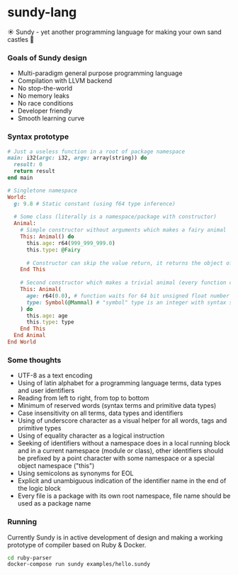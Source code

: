 # sundy-lang
☀️ Sundy - yet another programming language for making your own sand castles 👑

### Goals of Sundy design

* Multi-paradigm general purpose programming language
* Compilation with LLVM backend
* No stop-the-world
* No memory leaks
* No race conditions
* Developer friendly
* Smooth learning curve

### Syntax prototype

```ruby
# Just a useless function in a root of package namespace
main: i32(argc: i32, argv: array(string)) do
  result: 0
  return result
end main

# Singletone namespace
World:
  g: 9.8 # Static constant (using f64 type inference)
  
  # Some class (literally is a namespace/package with constructor)
  Animal:
    # Simple constructor without arguments which makes a fairy animal
    This: Animal() do
      this.age: r64(999_999_999.0)
      this.type: @Fairy
      
      # Constructor can skip the value return, it returns the object of it's type by default
    End This
    
    # Second constructor which makes a trivial animal (every function can use named arguments)
    This: Animal(
      age: r64(0.0), # function waits for 64 bit unsigned float number or set "age" to 0
      type: Symbol(@Mammal) # "symbol" type is an integer with syntax sugar, @Mammal is a default value for argument
    ) do
      this.age: age
      this.type: type
    End This
  End Animal
End World
```

### Some thoughts

* UTF-8 as a text encoding
* Using of latin alphabet for a programming language terms, data types and user identifiers
* Reading from left to right, from top to bottom
* Minimum of reserved words (syntax terms and primitive data types)
* Case insensitivity on all terms, data types and identifiers
* Using of underscore character as a visual helper for all words, tags and primitive types
* Using of equality character as a logical instruction
* Seeking of identifiers without a namespace does in a local running block and in a current namespace (module or class), other identifiers should be prefixed by a point character with some namespace or a special object namespace ("this")
* Using semicolons as synonyms for EOL
* Explicit and unambiguous indication of the identifier name in the end of the logic block
* Every file is a package with its own root namespace, file name should be used as a package name

### Running

Currently Sundy is in active development of design and making a working prototype of compiler based on Ruby & Docker.

```sh
cd ruby-parser
docker-compose run sundy examples/hello.sundy
```
